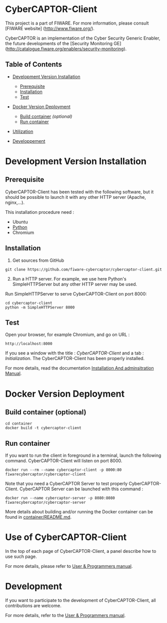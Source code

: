 CyberCAPTOR-Client
==========

This project is a part of FIWARE. For more information, please consult [FIWARE website] (http://www.fiware.org/).

CyberCAPTOR is an  implementation of the Cyber Security Generic Enabler, the future developments of the [Security Monitoring GE] (http://catalogue.fiware.org/enablers/security-monitoring).

## Table of Contents

- [Development Version Installation](#development-version-installation)
	- [Prerequisite](#prerequisite)
	- [Installation](#installation)
	- [Test](#test)

- [Docker Version Deployment](#docker-version-deployment)
	- [Build container](#build-container) *(optional)*
	- [Run container](#run-container)

- [Utilization](#utilisation)

- [Developpement](#developpement)

# Development Version Installation

## Prerequisite
CyberCAPTOR-Client has been tested with the following software, but it should be possible to
launch it with any other HTTP server (Apache, nginx,...).

This installation procedure need :

- Ubuntu
- [Python](https://www.python.org/)
- Chromium

## Installation

1) Get sources from GitHub

```
git clone https://github.com/fiware-cybercaptor/cybercaptor-client.git
```

2) Run a HTTP server. For example, we use here Python's SimpleHTTPServer but any other HTTP server may be used.

Run SimpleHTTPServer to serve CyberCAPTOR-Client on port 8000:

```
cd cybercaptor-client
python -m SimpleHTTPServer 8000
```

## Test

Open your browser, for example Chromium, and go on URL :

```
http://localhost:8000
```

If you see a window with the title : *CyberCAPTOR-Client* and a tab : *Initialization*. The CyberCAPTOR-Client has been properly installed.


For more details, read the documentation [Installation And adminsitration Manual](./doc/InstallationAndAdministrationManual.md).


# Docker Version Deployment

## Build container (optional)

```
cd container
docker build -t cybercaptor-client
```

## Run container

If you want to run the client in foreground in a terminal, launch the following command. CyberCAPTOR-Client will listen on port 8000.

```
docker run --rm --name cybercaptor-client -p 8000:80 fiwarecybercaptor/cybercaptor-client
```

Note that you need a CyberCAPTOR Server to test properly CyberCAPTOR-Client. CyberCAPTOR Server can be launched with
this command :

```
docker run --name cybercaptor-server -p 8080:8080 fiwarecybercaptor/cybercaptor-server
```

More details about building and/or running the Docker container can be found in [container/README.md](./container/README.md).

# Use of CyberCAPTOR-Client

In the top of each page of CyberCAPTOR-Client, a panel describe how to use such page.

For more details, please refer to [User & Programmers manual](./doc/UserAndProgrammersManual.md).

# Development

If you want to participate to the development of CyberCAPTOR-Client, all contributions are welcome.

For more details, refer to the [User & Programmers manual](https://github.com/fiware-cybercaptor/cybercaptor-client/blob/master/doc/UserAndProgrammersManual.md).
